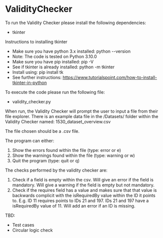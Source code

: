 # ValidityChecker

To run the Validity Checker please install the following dependencies:
- tkinter

Instructions to installing tkinter
- Make sure you have python 3.x installed: python --version
- Note: The code is tested on Python 3.10.0
- Make sure you have pip installed: pip -V
- See if tkinter is already installed: python -m tkinter
- Install using: pip install tk
- See further instructions: https://www.tutorialspoint.com/how-to-install-tkinter-in-python


To execute the code please run the following file:
- validity_checker.py

When run, the Validity Checker will prompt the user to input a file from their file explorer. There is an example data file in the /Datasets/ folder within the Validity Checker named: 1530_dataset_overview.csv

The file chosen should be a .csv file. 

The program can either:
1. Show the errors found within the file (type: error or e)
2. Show the warnings found within the file (type: warning or w)
3. Quit the program (type: quit or q)

The checks performed by the validity checker are:
1. Check if a field is empty within the csv. Will give an error if the field is mandatory. Will give a warning if the field is empty but not mandatory.
2. Check if the requires field has a value and makes sure that that value is backwards complicit with the isRequiredBy value within the ID it points to. E.g. ID 11 requires points to IDs 21 and 197. IDs 21 and 197 have a isRequiredBy value of 11. Will add an error if an ID is missing. 

TBD:
- Test cases
- Circular logic check 
